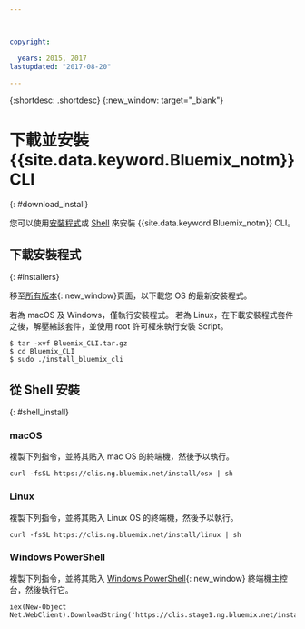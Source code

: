 ```yaml
---



copyright:

  years: 2015, 2017
lastupdated: "2017-08-20"

---
```



{:shortdesc: .shortdesc}
{:new_window: target="_blank"}


# 下載並安裝 {{site.data.keyword.Bluemix_notm}} CLI
{: #download_install}

您可以使用[安裝程式](#installers)或 [Shell](#shell_install) 來安裝 {{site.data.keyword.Bluemix_notm}} CLI。

## 下載安裝程式
{: #installers}

移至[所有版本](all_versions.html){: new_window}頁面，以下載您 OS 的最新安裝程式。

若為 macOS 及 Windows，僅執行安裝程式。
若為 Linux，在下載安裝程式套件之後，解壓縮該套件，並使用 root 許可權來執行安裝 Script。

  ```
  $ tar -xvf Bluemix_CLI.tar.gz
  $ cd Bluemix_CLI
  $ sudo ./install_bluemix_cli

  ```
## 從 Shell 安裝
{: #shell_install}


### macOS  

複製下列指令，並將其貼入 mac OS 的終端機，然後予以執行。

```
curl -fsSL https://clis.ng.bluemix.net/install/osx | sh
```

### Linux

複製下列指令，並將其貼入 Linux OS 的終端機，然後予以執行。

```
curl -fsSL https://clis.ng.bluemix.net/install/linux | sh
```

### Windows PowerShell

複製下列指令，並將其貼入 [Windows PowerShell](https://msdn.microsoft.com/en-us/powershell/scripting/getting-started/getting-started-with-windows-powershell){: new_window} 終端機主控台，然後執行它。

```
iex(New-Object Net.WebClient).DownloadString('https://clis.stage1.ng.bluemix.net/install/powershell')
```

